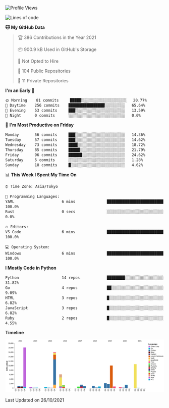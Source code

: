 <!--START_SECTION:waka-->
![Profile Views](http://img.shields.io/badge/Profile%20Views-2-blue)

![Lines of code](https://img.shields.io/badge/From%20Hello%20World%20I%27ve%20Written-77937%20lines%20of%20code-blue)

**🐱 My GitHub Data** 

> 🏆 386 Contributions in the Year 2021
 > 
> 📦 900.9 kB Used in GitHub's Storage 
 > 
> 🚫 Not Opted to Hire
 > 
> 📜 104 Public Repositories 
 > 
> 🔑 11 Private Repositories  
 > 
**I'm an Early 🐤** 

```text
🌞 Morning    81 commits     █████░░░░░░░░░░░░░░░░░░░░   20.77% 
🌆 Daytime    256 commits    ████████████████░░░░░░░░░   65.64% 
🌃 Evening    53 commits     ███░░░░░░░░░░░░░░░░░░░░░░   13.59% 
🌙 Night      0 commits      ░░░░░░░░░░░░░░░░░░░░░░░░░   0.0%

```
📅 **I'm Most Productive on Friday** 

```text
Monday       56 commits     ███░░░░░░░░░░░░░░░░░░░░░░   14.36% 
Tuesday      57 commits     ███░░░░░░░░░░░░░░░░░░░░░░   14.62% 
Wednesday    73 commits     ████░░░░░░░░░░░░░░░░░░░░░   18.72% 
Thursday     85 commits     █████░░░░░░░░░░░░░░░░░░░░   21.79% 
Friday       96 commits     ██████░░░░░░░░░░░░░░░░░░░   24.62% 
Saturday     5 commits      ░░░░░░░░░░░░░░░░░░░░░░░░░   1.28% 
Sunday       18 commits     █░░░░░░░░░░░░░░░░░░░░░░░░   4.62%

```


📊 **This Week I Spent My Time On** 

```text
⌚︎ Time Zone: Asia/Tokyo

💬 Programming Languages: 
YAML                     6 mins              █████████████████████████   100.0% 
Rust                     0 secs              ░░░░░░░░░░░░░░░░░░░░░░░░░   0.0%

🔥 Editors: 
VS Code                  6 mins              █████████████████████████   100.0%

💻 Operating System: 
Windows                  6 mins              █████████████████████████   100.0%

```

**I Mostly Code in Python** 

```text
Python                   14 repos            ████████░░░░░░░░░░░░░░░░░   31.82% 
Go                       4 repos             ██░░░░░░░░░░░░░░░░░░░░░░░   9.09% 
HTML                     3 repos             █░░░░░░░░░░░░░░░░░░░░░░░░   6.82% 
JavaScript               3 repos             █░░░░░░░░░░░░░░░░░░░░░░░░   6.82% 
Ruby                     2 repos             █░░░░░░░░░░░░░░░░░░░░░░░░   4.55%

```


**Timeline**

![Chart not found](https://raw.githubusercontent.com/takuan-osho/takuan-osho/master/charts/bar_graph.png) 


 Last Updated on 26/10/2021
<!--END_SECTION:waka-->
